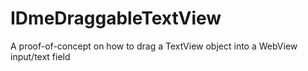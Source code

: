 # IDmeDraggableTextView
A proof-of-concept on how to drag a TextView object into a WebView input/text field
